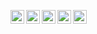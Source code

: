 [<img align="left" alt="linkedin" height="22px" src="https://img.shields.io/badge/-LinkedIn-brightgreen" />](https://www.linkedin.com/in/zaursharifov-404/) 
[<img align="left" alt="medium" height="22px" src="https://img.shields.io/badge/-Medium-brightgreen" />](https://medium.com/@zaur.sharifov)
[<img align="left" alt="codepen"  height="22px" src="https://img.shields.io/badge/-CodePen-brightgreen" />](https://codepen.io/zaursharifov)
[<img align="left" alt="instagram" height="22px" src="https://img.shields.io/badge/-Instagram-brightgreen" />](https://www.instagram.com/zaursharifov1)
<img align="left" height="22px" src="https://komarev.com/ghpvc/?username=ZaurSharifov&color=brightgreen&label=views">
